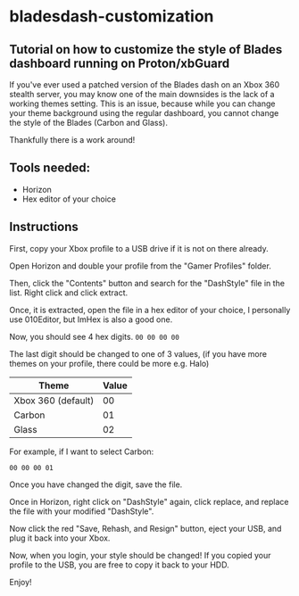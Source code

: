 # bladesdash-customization
## Tutorial on how to customize the style of Blades dashboard running on Proton/xbGuard

If you've ever used a patched version of the Blades dash on an Xbox 360 stealth server, you may know one of the main downsides is the lack of a working themes setting.
This is an issue, because while you can change your theme background using the regular dashboard, you cannot change the style of the Blades (Carbon and Glass).

Thankfully there is a work around!

## Tools needed:
* Horizon
* Hex editor of your choice

## Instructions

First, copy your Xbox profile to a USB drive if it is not on there already. 

Open Horizon and double your profile from the "Gamer Profiles" folder.

Then, click the "Contents" button and search for the "DashStyle" file in the list. Right click and click extract.

Once, it is extracted, open the file in a hex editor of your choice, I personally use 010Editor, but ImHex is also a good one.

Now, you should see 4 hex digits.
`00 00 00 00`

The last digit should be changed to one of 3 values, (if you have more themes on your profile, there could be more e.g. Halo)


| Theme              | Value |
| ------------------ | ----- |
| Xbox 360 (default) | 00    |
| Carbon             | 01    |
| Glass              | 02    |


For example, if I want to select Carbon:

`00 00 00 01`

Once you have changed the digit, save the file.

Once in Horizon, right click on "DashStyle" again, click replace, and replace the file with your modified "DashStyle".

Now click the red "Save, Rehash, and Resign" button, eject your USB, and plug it back into your Xbox.

Now, when you login, your style should be changed! If you copied your profile to the USB, you are free to copy it back to your HDD.

Enjoy!

